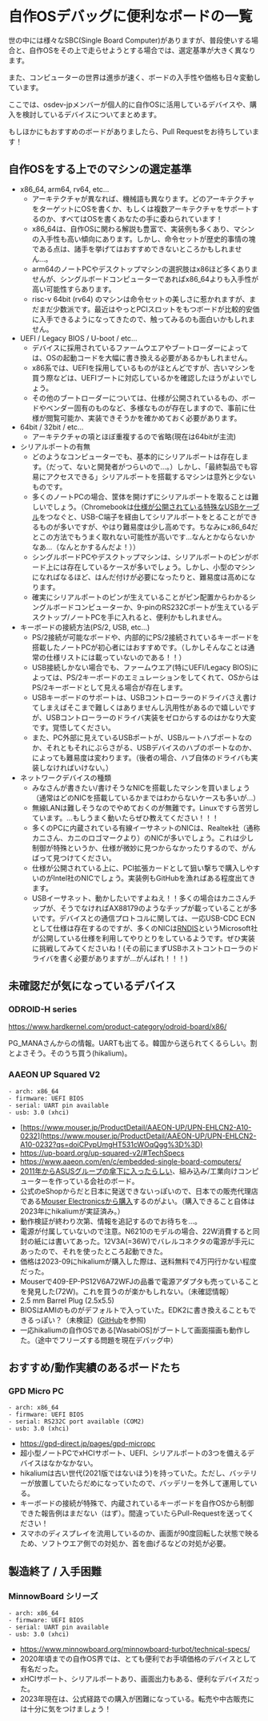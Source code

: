 # 自作OSデバッグに便利なボードの一覧

世の中には様々なSBC(Single Board Computer)がありますが、普段使いする場合と、自作OSをその上で走らせようとする場合では、選定基準が大きく異なります。

また、コンピューターの世界は進歩が速く、ボードの入手性や価格も日々変動しています。

ここでは、osdev-jpメンバーが個人的に自作OSに活用しているデバイスや、購入を検討しているデバイスについてまとめます。

もしほかにもおすすめのボードがありましたら、Pull Requestをお待ちしています！

## 自作OSをする上でのマシンの選定基準

- x86_64, arm64, rv64, etc...
  - アーキテクチャが異なれば、機械語も異なります。どのアーキテクチャをターゲットにOSを書くか、もしくは複数アーキテクチャをサポートするのか、すべてはOSを書くあなたの手に委ねられています！
  - x86_64は、自作OSに関わる解説も豊富で、実装例も多くあり、マシンの入手性も高い傾向にあります。しかし、命令セットが歴史的事情の塊である点は、諸手を挙げてはおすすめできないところかもしれません…。
  - arm64のノートPCやデスクトップマシンの選択肢はx86ほど多くありませんが、シングルボードコンピューターであればx86_64よりも入手性が高い可能性すらあります。
  - risc-v 64bit (rv64) のマシンは命令セットの美しさに惹かれますが、まだまだ少数派です。最近はやっとPCIスロットをもつボードが比較的安価に入手できるようになってきたので、触ってみるのも面白いかもしれません。
- UEFI / Legacy BIOS / U-boot / etc...
  - デバイスに採用されているファームウエアやブートローダーによっては、OSの起動コードを大幅に書き換える必要があるかもしれません。
  - x86系では、UEFIを採用しているものがほとんどですが、古いマシンを買う際などは、UEFIブートに対応しているかを確認したほうがよいでしょう。
  - その他のブートローダーについては、仕様が公開されているもの、ボードやベンダー固有のものなど、多様なものが存在しますので、事前に仕様が閲覧可能か、実装できそうかを確かめておく必要があります。
- 64bit / 32bit / etc...
  - アーキテクチャの項とほぼ重複するので省略(現在は64bitが主流)
- シリアルポートの有無
  - どのようなコンピューターでも、基本的にシリアルポートは存在します。（だって、ないと開発者がつらいので…。）しかし、「最終製品でも容易にアクセスできる」シリアルポートを搭載するマシンは意外と少ないものです。
  - 多くのノートPCの場合、筐体を開けずにシリアルポートを取ることは難しいでしょう。（Chromebookは[仕様が公開されている特殊なUSBケーブル](https://chromium.googlesource.com/chromiumos/third_party/hdctools/+/HEAD/docs/ccd.md#making-your-own-suzyq)をつなぐと、USB-C端子を経由してシリアルポートをとることができるものが多いですが、やはり難易度は少し高めです。ちなみにx86_64だとこの方法でもうまく取れない可能性が高いです…なんとかならないかなあ…（なんとかするんだよ！））
  - シングルボードPCやデスクトップマシンは、シリアルポートのピンがボード上には存在しているケースが多いでしょう。しかし、小型のマシンになればなるほど、はんだ付けが必要になったりと、難易度は高めになります。
  - 確実にシリアルポートのピンが生えていることがピン配置からわかるシングルボードコンピューターか、9-pinのRS232Cポートが生えているデスクトップ/ノートPCを手に入れると、便利かもしれません。
- キーボードの接続方法(PS/2, USB, etc...)
  - PS/2接続が可能なボードや、内部的にPS/2接続されているキーボードを搭載したノートPCが初心者にはおすすめです。（しかしそんなことは通常の仕様リストには載っていないのである！！）
  - USB接続しかない場合でも、ファームウエア(特にUEFI/Legacy BIOS)によっては、PS/2キーボードのエミュレーションをしてくれて、OSからはPS/2キーボードとして見える場合が存在します。
  - USBキーボードのサポートは、USBコントローラーのドライバさえ書けてしまえばそこまで難しくはありませんし汎用性があるので嬉しいですが、USBコントローラーのドライバ実装をゼロからするのはかなり大変です。覚悟してください。
  - また、PC外部に見えているUSBポートが、USBルートハブポートなのか、それともそれにぶらさがる、USBデバイスのハブのポートなのか、によっても難易度は変わります。（後者の場合、ハブ自体のドライバも実装しなければいけない。）
- ネットワークデバイスの種類
  - みなさんが書きたい/書けそうなNICを搭載したマシンを買いましょう（通常はどのNICを搭載しているかまではわからないケースも多いが…）
  - 無線LANは難しそうなのでやめておくのが無難です。Linuxですら苦労しています。…もしうまく動いたらぜひ教えてください！！！
  - 多くのPCに内蔵されている有線イーサネットのNICは、Realtek社（通称カニさん、カニのロゴマークより）のNICが多いでしょう。これは少し制御が特殊というか、仕様が微妙に見つからなかったりするので、がんばって見つけてください。
  - 仕様が公開されている上に、PCI拡張カードとして狙い撃ちで購入しやすいのがIntel社のNICでしょう。実装例もGitHubを漁ればある程度出てきます。
  - USBイーサネット、動かしたいですよねえ！！多くの場合はカニさんチップが、そうでなければAX88179のようなチップが載っていることが多いです。デバイスとの通信プロトコルに関しては、一応USB-CDC ECNとして仕様は存在するのですが、多くのNICは[RNDIS](https://learn.microsoft.com/ja-jp/windows-hardware/drivers/network/remote-ndis-communication)というMicrosoft社が公開している仕様を利用してやりとりをしているようです。ぜひ実装に挑戦してみてくださいね！(その前にまずUSBホストコントローラのドライバを書く必要がありますが…がんばれ！！！)

## 未確認だが気になっているデバイス

### ODROID-H series

https://www.hardkernel.com/product-category/odroid-board/x86/

PG_MANAさんからの情報。UARTも出てる。韓国から送られてくるらしい。割とよさそう。そのうち買う(hikalium)。

### AAEON UP Squared V2
```
- arch: x86_64
- firmware: UEFI BIOS
- serial: UART pin available
- usb: 3.0 (xhci)
```
- [https://www.mouser.jp/ProductDetail/AAEON-UP/UPN-EHLCN2-A10-0232](https://www.mouser.jp/ProductDetail/AAEON-UP/UPN-EHLCN2-A10-0232?qs=doiCPypUmgHT531cWOqQgg%3D%3D)
- https://up-board.org/up-squared-v2/#TechSpecs
- https://www.aaeon.com/en/c/embedded-single-board-computers/
- [2011年からASUSグループの傘下に入ったらしい](https://www.aaeon.com/en/about/company-profile)、組み込み/工業向けコンピューターを作っている会社のボード。
- 公式のeShopからだと日本に発送できないっぽいので、日本での販売代理店である[Mouser Electronicsから購入](https://www.mouser.jp/c/?m=AAEON)するのがよい。（購入できること自体は2023年にhikaliumが実証済み。）
- 動作検証が終わり次第、情報を追記するのでお待ちを…。
- 電源が付属していないので注意。N6210のモデルの場合、22W消費すると同封の紙には書いてあった。12V3A(=36W)でバレルコネクタの電源が手元にあったので、それを使ったところ起動できた。
- 価格は2023-09にhikaliumが購入した際は、送料無料で4万円行かない程度だった。
- Mouserで409-EP-PS12V6A72WFJの品番で電源アダプタも売っていることを発見した(72W)。これを買うのが楽かもしれない。（未確認情報）
- 2.5 mm Barrel Plug (2.5x5.5)
- BIOSはAMIのものがデフォルトで入っていた。EDK2に書き換えることもできるっぽい？（未検証）([GitHub](https://github.com/up-board/up-community/wiki/Firmware)を参照)
- 一応hikaliumの自作OSである[WasabiOS]がブートして画面描画も動作した。（途中でフリーズする問題を現在デバッグ中）

## おすすめ/動作実績のあるボードたち

### GPD Micro PC

```
- arch: x86_64
- firmware: UEFI BIOS
- serial: RS232C port available (COM2)
- usb: 3.0 (xhci)
```

- https://gpd-direct.jp/pages/gpd-micropc
- 超小型ノートPCでxHCIサポート、UEFI、シリアルポートの3つを備えるデバイスはなかなかない。
- hikaliumは古い世代(2021版ではないほう)を持っていた。ただし、バッテリーが放置していたらだめになっていたので、バッデリーを外して運用している。
- キーボードの接続が特殊で、内蔵されているキーボードを自作OSから制御できた報告例はまだない（はず）。間違っていたらPull-Requestを送ってください！
- スマホのディスプレイを流用しているのか、画面が90度回転した状態で映るため、ソフトウエア側での対処か、首を曲げるなどの対処が必要。

## 製造終了 / 入手困難

### MinnowBoard シリーズ

```
- arch: x86_64
- firmware: UEFI BIOS
- serial: UART pin available
- usb: 3.0 (xhci)
```

- https://www.minnowboard.org/minnowboard-turbot/technical-specs/
- 2020年頃までの自作OS界では、とても便利でお手頃価格のデバイスとして有名だった。
- xHCIサポート、シリアルポートあり、画面出力もある、便利なデバイスだった。
- 2023年現在は、公式経路での購入が困難になっている。転売や中古販売には十分に気をつけましょう！
